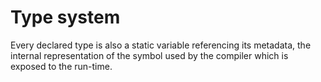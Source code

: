 # Type system
Every declared type is also a static variable referencing its metadata,
the internal representation of the symbol used by the compiler which is exposed to the run-time.
